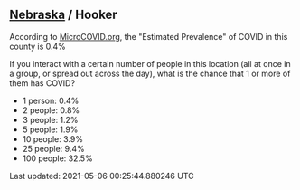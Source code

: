 
## [Nebraska](/united-states/nebraska) / Hooker

According to [MicroCOVID.org](http://microcovid.org),
the "Estimated Prevalence" of COVID in this county is 0.4%

If you interact with a certain number of people in this location
(all at once in a group, or spread out across the day), what is the chance that
1 or more of them has COVID?

- 1 person: 0.4%
- 2 people: 0.8%
- 3 people: 1.2%
- 5 people: 1.9%
- 10 people: 3.9%
- 25 people: 9.4%
- 100 people: 32.5%

Last updated: 2021-05-06 00:25:44.880246 UTC
